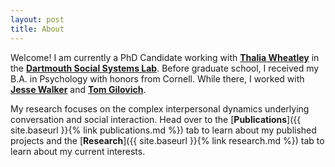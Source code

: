 ```yaml
---
layout: post
title: About
---
```

Welcome! I am currently a PhD Candidate working with [**Thalia Wheatley**](https://pbs.dartmouth.edu/people/thalia-wheatley) in the [**Dartmouth Social Systems Lab**](https://wheatlab.com). Before graduate school, I received my B.A. in Psychology with honors from Cornell. While there, I worked with [**Jesse Walker**](https://fisher.osu.edu/people/walker.2320) and [**Tom Gilovich**](https://www.thomasgilovich.com/).

My research focuses on the complex interpersonal dynamics underlying conversation and social interaction. Head over to the [**Publications**]({{ site.baseurl }}{% link publications.md %}) tab to learn about my published projects and the [**Research**]({{ site.baseurl }}{% link research.md %}) tab to learn about my current interests. 






